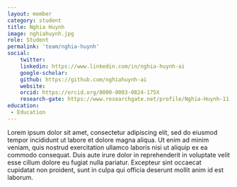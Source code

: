 ```yaml
---
layout: member
category: student
title: Nghia Huynh
image: nghiahuynh.jpg
role: Student
permalink: 'team/nghia-huynh'
social:
    twitter: 
    linkedin: https://www.linkedin.com/in/nghia-huynh-ai
    google-scholar: 
    github: https://github.com/nghiahuynh-ai
    website:
    orcid: https://orcid.org/0000-0003-0824-175X
    research-gate: https://www.researchgate.net/profile/Nghia-Huynh-11
education:
 - Education
---
```


Lorem ipsum dolor sit amet, consectetur adipiscing elit, sed do eiusmod tempor incididunt ut labore et dolore magna aliqua. Ut enim ad minim veniam, quis nostrud exercitation ullamco laboris nisi ut aliquip ex ea commodo consequat. Duis aute irure dolor in reprehenderit in voluptate velit esse cillum dolore eu fugiat nulla pariatur. Excepteur sint occaecat cupidatat non proident, sunt in culpa qui officia deserunt mollit anim id est laborum.
